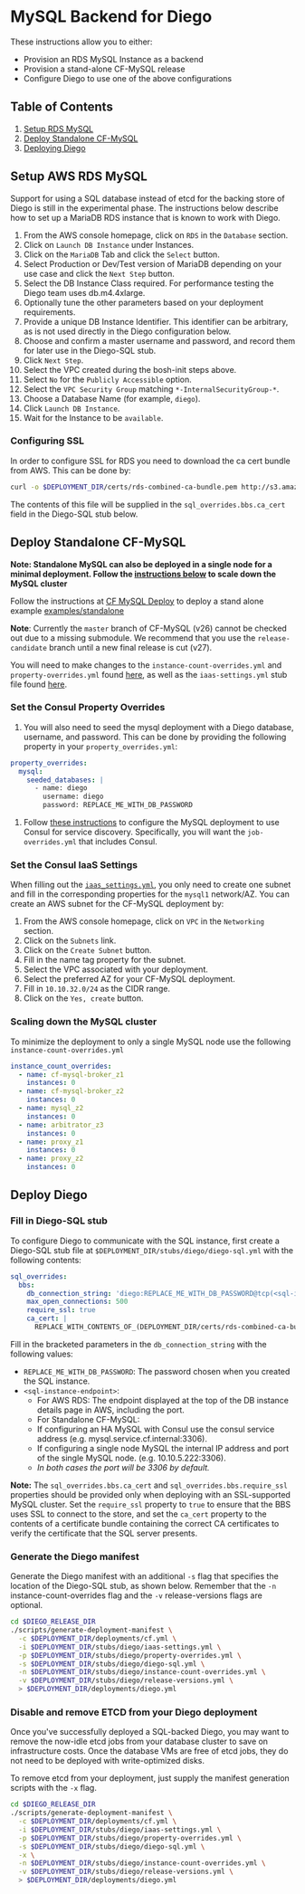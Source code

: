 # MySQL Backend for Diego

These instructions allow you to either:

* Provision an RDS MySQL Instance as a backend
* Provision a stand-alone CF-MySQL release
* Configure Diego to use one of the above configurations

## Table of Contents

1. [Setup RDS MySQL](#setup-aws-rds-mysql)
1. [Deploy Standalone CF-MySQL](#deploy-standalone-cf-mysql)
1. [Deploying Diego](#deploy-diego)

## Setup AWS RDS MySQL
Support for using a SQL database instead of etcd for the backing store of Diego is still in the experimental phase. The instructions below describe how to set up a MariaDB RDS instance that is known to work with Diego.

1. From the AWS console homepage, click on `RDS` in the `Database` section.
1. Click on `Launch DB Instance` under Instances.
1. Click on the `MariaDB` Tab and click the `Select` button.
1. Select Production or Dev/Test version of MariaDB depending on your use case and click the `Next Step` button.
1. Select the DB Instance Class required. For performance testing the Diego team uses db.m4.4xlarge.
1. Optionally tune the other parameters based on your deployment requirements.
1. Provide a unique DB Instance Identifier. This identifier can be arbitrary, as is not used directly in the Diego configuration below.
1. Choose and confirm a master username and password, and record them for later use in the Diego-SQL stub.
1. Click `Next Step`.
1. Select the VPC created during the bosh-init steps above.
1. Select `No` for the `Publicly Accessible` option.
1. Select the `VPC Security Group` matching `*-InternalSecurityGroup-*`.
1. Choose a Database Name (for example, `diego`).
1. Click `Launch DB Instance`.
1. Wait for the Instance to be `available`.

### Configuring SSL

In order to configure SSL for RDS you need to download the ca cert bundle from AWS. This can be done by:

```bash
curl -o $DEPLOYMENT_DIR/certs/rds-combined-ca-bundle.pem http://s3.amazonaws.com/rds-downloads/rds-combined-ca-bundle.pem
```

The contents of this file will be supplied in the `sql_overrides.bbs.ca_cert` field in the Diego-SQL stub below.

## Deploy Standalone CF-MySQL

**Note: Standalone MySQL can also be deployed in a single node for a minimal deployment. Follow the [instructions below](#scaling-down-the-mysql-cluster) to scale down the MySQL cluster**

Follow the instructions at [CF MySQL Deploy](https://github.com/cloudfoundry/cf-mysql-release#deploy-on-aws-or-vsphere) to deploy a stand alone example [examples/standalone](https://github.com/cloudfoundry/cf-mysql-release/blob/develop/manifest-generation/examples/standalone)

**Note**: Currently the `master` branch of CF-MySQL (v26) cannot be checked out due to a missing submodule. We recommend that you use the `release-candidate` branch until a new final release is cut (v27).

You will need to make changes to the `instance-count-overrides.yml` and `property-overrides.yml` found [here](https://github.com/cloudfoundry/cf-mysql-release/tree/master/manifest-generation/examples/standalone), as well as the `iaas-settings.yml` stub file found [here](https://github.com/cloudfoundry/cf-mysql-release/blob/master/manifest-generation/examples/aws/iaas-settings.yml).


### Set the Consul Property Overrides

1. You will also need to seed the mysql deployment with a Diego database, username, and password. This can be done by providing the following property in your `property_overrides.yml`:
```yaml
property_overrides:
  mysql:
    seeded_databases: |
      - name: diego
        username: diego
        password: REPLACE_ME_WITH_DB_PASSWORD
```
1. Follow [these instructions](https://github.com/cloudfoundry/cf-mysql-release/blob/develop/docs/proxy.md#configuring-consul) to configure the MySQL deployment to use Consul for service discovery. Specifically, you will want the `job-overrides.yml` that includes Consul.

### Set the Consul IaaS Settings

When filling out the [`iaas_settings.yml`](https://github.com/cloudfoundry/cf-mysql-release/blob/develop/manifest-generation/examples/aws/iaas-settings.yml), you only need to create one subnet and fill in the corresponding properties for the `mysql1` network/AZ.  You can create an AWS subnet for the CF-MySQL deployment by:

1. From the AWS console homepage, click on `VPC` in the `Networking` section.
1. Click on the `Subnets` link.
1. Click on the `Create Subnet` button.
1. Fill in the name tag property for the subnet.
1. Select the VPC associated with your deployment.
1. Select the preferred AZ for your CF-MySQL deployment.
1. Fill in `10.10.32.0/24` as the CIDR range.
1. Click on the `Yes, create` button.

### Scaling down the MySQL cluster

To minimize the deployment to only a single MySQL node use the following `instance-count-overrides.yml`

```yaml
instance_count_overrides:
  - name: cf-mysql-broker_z1
    instances: 0
  - name: cf-mysql-broker_z2
    instances: 0
  - name: mysql_z2
    instances: 0
  - name: arbitrator_z3
    instances: 0
  - name: proxy_z1
    instances: 0
  - name: proxy_z2
    instances: 0
```


## Deploy Diego

### Fill in Diego-SQL stub

To configure Diego to communicate with the SQL instance, first create a Diego-SQL stub file at `$DEPLOYMENT_DIR/stubs/diego/diego-sql.yml` with the following contents:

```yaml
sql_overrides:
  bbs:
    db_connection_string: 'diego:REPLACE_ME_WITH_DB_PASSWORD@tcp(<sql-instance-endpoint>)/diego'
    max_open_connections: 500
    require_ssl: true
    ca_cert: |
      REPLACE_WITH_CONTENTS_OF_(DEPLOYMENT_DIR/certs/rds-combined-ca-bundle.pem)
```

Fill in the bracketed parameters in the `db_connection_string` with the following values:

- `REPLACE_ME_WITH_DB_PASSWORD`: The password chosen when you created the SQL instance.
- `<sql-instance-endpoint>`:
	- For AWS RDS: The endpoint displayed at the top of the DB instance details page in AWS, including the port.
	- For Standalone CF-MySQL:
     - If configuring an HA MySQL with Consul use the consul service address (e.g. mysql.service.cf.internal:3306).
     - If configuring a single node MySQL the internal IP address and port of the single MySQL node. (e.g. 10.10.5.222:3306).
     - *In both cases the port will be 3306 by default.*

**Note:** The `sql_overrides.bbs.ca_cert` and `sql_overrides.bbs.require_ssl` properties should be provided only when deploying with an SSL-supported MySQL cluster. Set the `require_ssl` property to `true` to ensure that the BBS uses SSL to connect to the store, and set the `ca_cert` property to the contents of a certificate bundle containing the correct CA certificates to verify the certificate that the SQL server presents.

### Generate the Diego manifest

Generate the Diego manifest with an additional `-s` flag that specifies the location of the Diego-SQL stub, as shown below. Remember that the `-n` instance-count-overrides flag and the `-v` release-versions flags are optional.

```bash
cd $DIEGO_RELEASE_DIR
./scripts/generate-deployment-manifest \
  -c $DEPLOYMENT_DIR/deployments/cf.yml \
  -i $DEPLOYMENT_DIR/stubs/diego/iaas-settings.yml \
  -p $DEPLOYMENT_DIR/stubs/diego/property-overrides.yml \
  -s $DEPLOYMENT_DIR/stubs/diego/diego-sql.yml \
  -n $DEPLOYMENT_DIR/stubs/diego/instance-count-overrides.yml \
  -v $DEPLOYMENT_DIR/stubs/diego/release-versions.yml \
  > $DEPLOYMENT_DIR/deployments/diego.yml
```

### Disable and remove ETCD from your Diego deployment

Once you've successfully deployed a SQL-backed Diego, you may want to remove the now-idle etcd jobs from your database cluster to save on infrastructure costs. Once the database VMs are free of etcd jobs, they do not need to be deployed with write-optimized disks. 

To remove etcd from your deployment, just supply the manifest generation scripts with the `-x` flag.

```bash
cd $DIEGO_RELEASE_DIR
./scripts/generate-deployment-manifest \
  -c $DEPLOYMENT_DIR/deployments/cf.yml \
  -i $DEPLOYMENT_DIR/stubs/diego/iaas-settings.yml \
  -p $DEPLOYMENT_DIR/stubs/diego/property-overrides.yml \
  -s $DEPLOYMENT_DIR/stubs/diego/diego-sql.yml \
  -x \
  -n $DEPLOYMENT_DIR/stubs/diego/instance-count-overrides.yml \
  -v $DEPLOYMENT_DIR/stubs/diego/release-versions.yml \
  > $DEPLOYMENT_DIR/deployments/diego.yml
```
